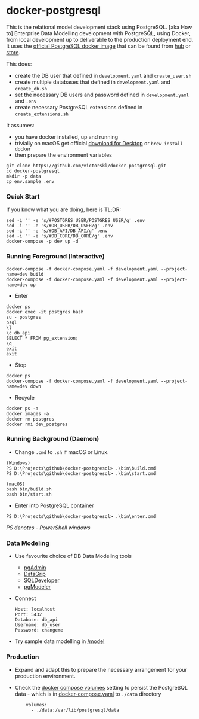 # docker-postgresql

This is the relational model development stack using PostgreSQL. [aka How to] Enterprise Data Modelling development with PostgreSQL, using Docker, from local development up to deliverable to the production deployment end. It uses the [official PostgreSQL docker image](https://github.com/docker-library/postgres) that can be found from [hub](https://hub.docker.com/_/postgres/) or [store](https://store.docker.com/images/postgres).

This does:

- create the DB user that defined in `development.yaml` and `create_user.sh`
- create multiple databases that defined in `development.yaml` and `create_db.sh`
- set the necessary DB users and password defined in `development.yaml` and `.env`
- create necessary PostgreSQL extensions defined in `create_extensions.sh`

It assumes:

- you have docker installed, up and running
- trivially on macOS get official [download for Desktop](https://www.docker.com/docker-mac) or `brew install docker`
- then prepare the environment variables

```
git clone https://github.com/victorskl/docker-postgresql.git
cd docker-postgresql
mkdir -p data
cp env.sample .env
```

### Quick Start

If you know what you are doing, here is TL;DR:

```
sed -i '' -e 's/#POSTGRES_USER/POSTGRES_USER/g' .env
sed -i '' -e 's/#DB_USER/DB_USER/g' .env
sed -i '' -e 's/#DB_API/DB_API/g' .env
sed -i '' -e 's/#DB_CORE/DB_CORE/g' .env
docker-compose -p dev up -d
```

### Running Foreground (Interactive)

```
docker-compose -f docker-compose.yaml -f development.yaml --project-name=dev build
docker-compose -f docker-compose.yaml -f development.yaml --project-name=dev up
```

- Enter

```
docker ps
docker exec -it postgres bash
su - postgres
psql
\l
\c db_api
SELECT * FROM pg_extension;
\q
exit
exit
```

- Stop

```
docker ps
docker-compose -f docker-compose.yaml -f development.yaml --project-name=dev down
```

- Recycle

```
docker ps -a
docker images -a
docker rm postgres
docker rmi dev_postgres
```

### Running Background (Daemon)

- Change `.cmd` to `.sh` if macOS or Linux.

```
(Windows)
PS D:\Projects\github\docker-postgresql> .\bin\build.cmd
PS D:\Projects\github\docker-postgresql> .\bin\start.cmd

(macOS)
bash bin/build.sh
bash bin/start.sh
```

- Enter into PostgreSQL container

```
PS D:\Projects\github\docker-postgresql> .\bin\enter.cmd
```

*PS denotes - PowerShell windows*

### Data Modeling

- Use favourite choice of DB Data Modeling tools
    
    - [pgAdmin](https://www.pgadmin.org/)
    - [DataGrip](https://www.jetbrains.com/datagrip/)
    - [SQLDeveloper](http://www.oracle.com/technetwork/developer-tools/sql-developer/downloads/index.html)
    - [pgModeler](https://github.com/pgmodeler/pgmodeler)
    
- Connect 

    ```
    Host: localhost
    Port: 5432
    Database: db_api
    Username: db_user
    Password: changeme
    ```

- Try sample data modelling in [/model](model)


### Production

- Expand and adapt this to prepare the necessary arrangement for your production environment.

- Check the [docker compose volumes](https://docs.docker.com/compose/compose-file/#volumes) setting to persist the PostgreSQL data - which is in [docker-compose.yaml](docker-compose.yaml) to `./data` directory 

    ```
        volumes:
          - ./data:/var/lib/postgresql/data
    ```